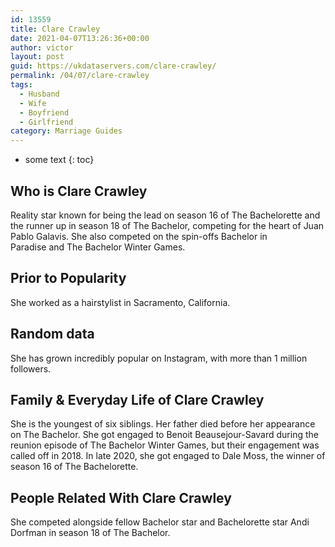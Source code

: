 ```yaml
---
id: 13559
title: Clare Crawley
date: 2021-04-07T13:26:36+00:00
author: victor
layout: post
guid: https://ukdataservers.com/clare-crawley/
permalink: /04/07/clare-crawley
tags:
  - Husband
  - Wife
  - Boyfriend
  - Girlfriend
category: Marriage Guides
---
```


* some text
{: toc}


## Who is Clare Crawley



Reality star known for being the lead on season 16 of The Bachelorette and the runner up in season 18 of The Bachelor, competing for the heart of Juan Pablo Galavis. She also competed on the spin-offs Bachelor in Paradise and The Bachelor Winter Games.

                
                
                
## Prior to Popularity



She worked as a hairstylist in Sacramento, California.

                
                
                
## Random data



She has grown incredibly popular on Instagram, with more than 1 million followers.

                
                
                
## Family & Everyday Life of Clare Crawley



She is the youngest of six siblings. Her father died before her appearance on The Bachelor. She got engaged to Benoit Beausejour-Savard during the reunion episode of The Bachelor Winter Games, but their engagement was called off in 2018. In late 2020, she got engaged to Dale Moss, the winner of season 16 of The Bachelorette. 

                
                
                
## People Related With Clare Crawley



She competed alongside fellow Bachelor star and Bachelorette star Andi Dorfman in season 18 of The Bachelor.

                
              
            
          
          
          